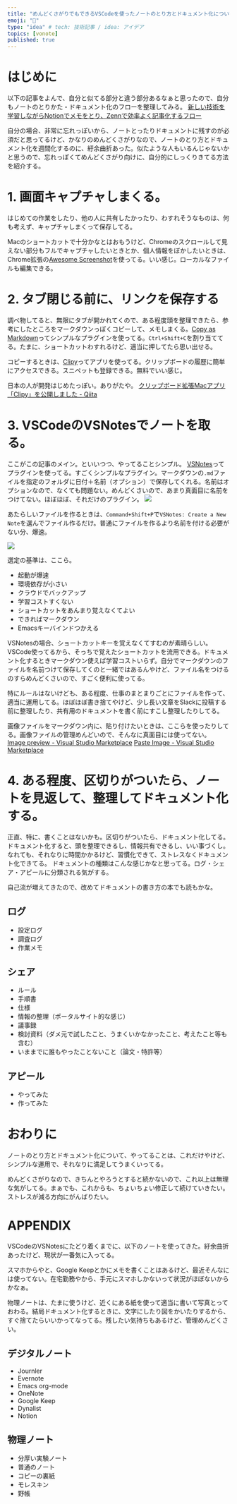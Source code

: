 ```yaml
---
title: "めんどくさがりでもできるVSCodeを使ったノートのとり方とドキュメント化について"
emoji: "📔"
type: "idea" # tech: 技術記事 / idea: アイデア
topics: [vonote]
published: true
---
```


# はじめに
以下の記事をよんで、自分と似てる部分と違う部分あるなぁと思ったので、自分もノートのとりかた・ドキュメント化のフローを整理してみる。
[新しい技術を学習しながらNotionでメモをとり、Zennで効率よく記事化するフロー](https://zenn.dev/d_forest/articles/9af8586dacdebf60ce15)

自分の場合、非常に忘れっぽいから、ノートとったりドキュメントに残すのが必須だと思ってるけど、かなりのめんどくさがりなので、ノートのとり方とドキュメント化を週間化するのに、紆余曲折あった。似たような人もいるんじゃないかと思うので、忘れっぽくてめんどくさがり向けに、自分的にしっくりきてる方法を紹介する。

# 1. 画面キャプチャしまくる。
はじめての作業をしたり、他の人に共有したかったり、わすれそうなものは、何も考えず、キャプチャしまくって保存してる。

Macのショートカットで十分かなとはおもうけど、Chromeのスクロールして見えない部分もフルでキャプチャしたいときとか、個人情報をぼかしたいときは、Chrome拡張の[Awesome Screenshot](https://chrome.google.com/webstore/detail/awesome-screenshot-screen/nlipoenfbbikpbjkfpfillcgkoblgpmj)を使ってる。いい感じ。ローカルなファイルも編集できる。

# 2. タブ閉じる前に、リンクを保存する
調べ物してると、無限にタブが開かれてくので、ある程度頭を整理できたら、参考にしたところをマークダウンっぽくコピーして、メモしまくる。[Copy as Markdown](https://chrome.google.com/webstore/detail/copy-as-markdown/fkeaekngjflipcockcnpobkpbbfbhmdn)ってシンプルなプラグインを使ってる。`Ctrl+Shift+C`を割り当ててる。たまに、ショートカットわすれるけど、適当に押してたら思い出せる。

コピーするときは、[Clipy](https://github.com/Clipy/Clipy)ってアプリを使ってる。クリップボードの履歴に簡単にアクセスできる。スニペットも登録できる。無料でいい感じ。

日本の人が開発はじめたっぽい。ありがたや。
[クリップボード拡張Macアプリ「Clipy」を公開しました - Qiita](https://qiita.com/econa77/items/1848bf3fdfb7127ca9b8)

# 3. VSCodeのVSNotesでノートを取る。
ここがこの記事のメイン。といいつつ、やってることシンプル。
[VSNotes](https://marketplace.visualstudio.com/items?itemName=patricklee.vsnotes)ってプラグインを使ってる。すごくシンプルなプラグイン。マークダウンの`.md`ファイルを指定のフォルダに日付＋名前（オプション）で保存してくれる。名前はオプションなので、なくても問題ない。めんどくさいので、あまり真面目に名前をつけてない。ほぼほぼ、それだけのプラグイン。
![](https://storage.googleapis.com/zenn-user-upload/j8chdum944umsuv41qangt35cjzy)

あたらしいファイルを作るときは、`Command+Shift+P`で`VSNotes: Create a New Note`を選んでファイル作るだけ。普通にファイルを作るより名前を付ける必要がない分、爆速。

![](https://storage.googleapis.com/zenn-user-upload/q30gynhgpvfpj2i31zsaq15a6qkr)

選定の基準は、ここら。

- 起動が爆速
- 環境依存が小さい
- クラウドでバックアップ
- 学習コストすくない
- ショートカットをあんまり覚えなくてよい
- できればマークダウン
- Emacsキーバインドつかえる

VSNotesの場合、ショートカットキーを覚えなくてすむのが素晴らしい。VSCode使ってるから、そっちで覚えたショートカットを流用できる。ドキュメント化するときマークダウン使えば学習コストいらず。自分でマークダウンのファイルを名前つけて保存してくのと一緒ではあるんやけど、ファイル名をつけるのすらめんどくさいので、すごく便利に使ってる。

特にルールはないけども、ある程度、仕事のまとまりごとにファイルを作って、適当に運用してる。ほぼほぼ書き捨てやけど、少し長い文章をSlackに投稿する前に整理したり、共有用のドキュメントを書く前にすこし整理したりしてる。

画像ファイルをマークダウン内に、貼り付けたいときは、ここらを使ったりしてる。画像ファイルの管理めんどいので、そんなに真面目には使ってない。
[Image preview - Visual Studio Marketplace](https://marketplace.visualstudio.com/items?itemName=kisstkondoros.vscode-gutter-preview)
[Paste Image - Visual Studio Marketplace](https://marketplace.visualstudio.com/items?itemName=mushan.vscode-paste-image)

# 4. ある程度、区切りがついたら、ノートを見返して、整理してドキュメント化する。
正直、特に、書くことはないかも。区切りがついたら、ドキュメント化してる。
ドキュメント化すると、頭を整理できるし、情報共有できるし、いい事づくし。
なれても、それなりに時間かかるけど、習慣化できて、ストレスなくドキュメント化できてる。
ドキュメントの種類はこんな感じかなと思ってる。ログ・シェア・アピールに分類される気がする。

自己流が増えてきたので、改めてドキュメントの書き方の本でも読もかな。

## ログ
- 設定ログ
- 調査ログ
- 作業メモ

## シェア
- ルール
- 手順書
- 仕様
- 情報の整理（ポータルサイト的な感じ）
- 議事録
- 検討資料（ダメ元で試したこと、うまくいかなかったこと、考えたこと等も含む）
- いままでに誰もやったことないこと（論文・特許等）

## アピール
- やってみた
- 作ってみた

# おわりに
ノートのとり方とドキュメント化について、やってることは、これだけやけど、シンプルな運用で、それなりに満足してうまくいってる。

めんどくさがりなので、きちんとやろうとすると続かないので、これ以上は無理な気がしてる。まぁでも、これからも、ちょいちょい修正して続けていきたい。ストレスが減る方向にがんばりたい。

# APPENDIX
VSCodeのVSNotesにたどり着くまでに、以下のノートを使ってきた。紆余曲折あったけど、現状が一番気に入ってる。

スマホからやと、Google Keepとかにメモを書くことはあるけど、最近そんなには使ってない。在宅勤務やから、手元にスマホしかないって状況がほぼないからかなぁ。

物理ノートは、たまに使うけど、近くにある紙を使って適当に書いて写真とっておわる。結局ドキュメント化するときに、文字にしたり図をかいたりするから、すぐ捨てたらいいかってなってる。残したい気持ちもあるけど、管理めんどくさい。

## デジタルノート
- Journler
- Evernote
- Emacs org-mode
- OneNote
- Google Keep
- Dynalist
- Notion

## 物理ノート
- 分厚い実験ノート
- 普通のノート
- コピーの裏紙
- モレスキン
- 野帳
